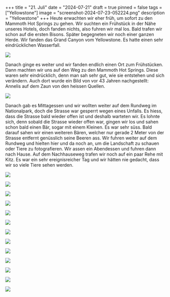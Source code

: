 +++
title = "21. Juli"
date = "2024-07-21"
draft = true
pinned = false
tags = ["Yellowstone"]
image = "screenshot-2024-07-23-052224.png"
description = "Yellowstone"
+++
Heute erwachten wir eher früh, um sofort zu den Mammoth Hot Springs zu gehen. Wir suchten ein Frühstück in der Nähe unseres Hotels, doch fanden nichts, also fuhren wir mal los. Bald trafen wir schon auf die ersten Bisons. Später begegneten wir noch einer ganzen Herde. Wir fanden das Grand Canyon vom Yellowstone. Es hatte einen sehr eindrücklichen Wasserfall.

![](screenshot-2024-07-23-044931.png)

Danach ginge es weiter und wir fanden endlich einen Ort zum Frühstücken. Dann machten wir uns auf den Weg zu den Mammoth Hot Springs. Diese waren sehr eindrücklich, denn man sah sehr gut, wie sie entstehen und sich verändern. Auch dort wurde ein Bild von vor 43 Jahren nachgestellt: Annelis auf dem Zaun von den heissen Quellen.

![](screenshot-2024-07-23-050307.png)

Danach gab es Mittagessen und wir wollten weiter auf dem Rundweg im Nationalpark, doch die Strasse war gesperrt wegen eines Unfalls. Es hiess, dass die Strasse bald wieder offen ist und deshalb warteten wir. Es lohnte sich, denn sobald die Strasse wieder offen war, gingen wir los und sahen schon bald einen Bär, sogar mit einem Kleinen. Es war sehr süss. Bald darauf sahen wir einen weiteren Bären, welcher nur gerade 2 Meter von der Strasse entfernt genüsslich seine Beeren ass. Wir fuhren weiter auf dem Rundweg und hielten hier und da noch an, um die Landschaft zu schauen oder Tiere zu fotografieren. Wir assen ein Abendessen und fuhren dann nach Hause. Auf dem Nachhauseweg trafen wir noch auf ein paar Rehe mit Kitz. Es war ein sehr ereignisreicher Tag und wir hätten nie gedacht, dass wir so viele Tiere sehen werden.

![](screenshot-2024-07-23-043724.png)

![](screenshot-2024-07-23-044539.png)

![](screenshot-2024-07-23-044808.png)

![](screenshot-2024-07-23-044817.png)

![](screenshot-2024-07-23-044842.png)

![](screenshot-2024-07-23-044849.png)

![](screenshot-2024-07-23-044859.png)

![](screenshot-2024-07-23-044905.png)

![](screenshot-2024-07-23-052121.png)

![](screenshot-2024-07-23-052204.png)

![](screenshot-2024-07-23-045219.png)

![](screenshot-2024-07-24-223801.png)

![](screenshot-2024-07-23-050223.png)